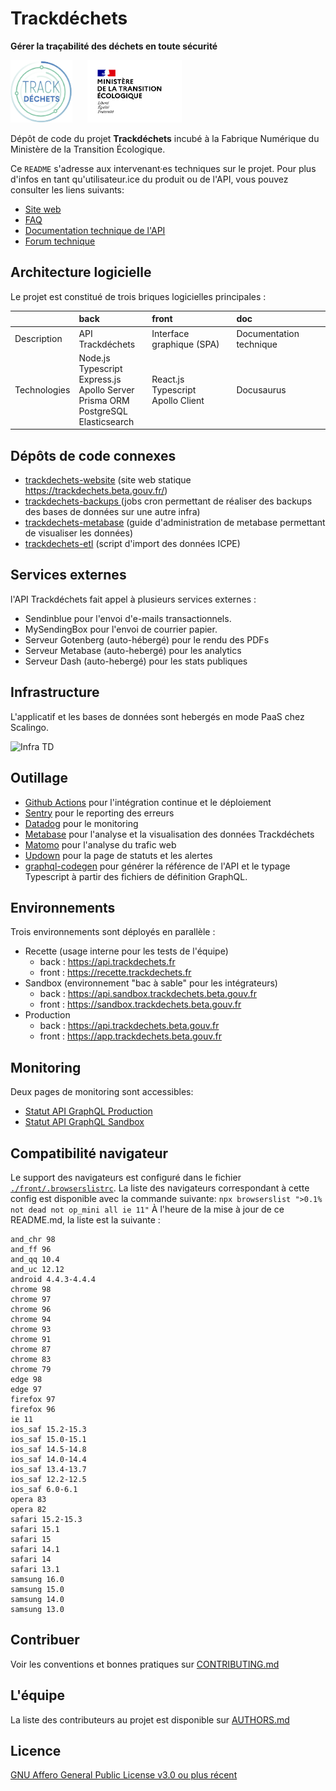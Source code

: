 # Trackdéchets

**Gérer la traçabilité des déchets en toute sécurité**

<img height="100px" style="margin-right: 20px" src="./front/public/trackdechets.png" alt="logo"></img>
<img height="100px" src="./front/public/marianne_mte.svg" alt="logo"></img>

Dépôt de code du projet **Trackdéchets** incubé à la Fabrique Numérique du Ministère de la Transition Écologique.

Ce `README` s'adresse aux intervenant·es techniques sur le projet. Pour plus d'infos en tant qu'utilisateur.ice du produit ou de l'API, vous pouvez consulter les liens suivants:

- [Site web](https://trackdechets.beta.gouv.fr)
- [FAQ](https://faq.trackdechets.fr/)
- [Documentation technique de l'API](https://developers.trackdechets.beta.gouv.fr)
- [Forum technique](https://forum.trackdechets.beta.gouv.fr)



## Architecture logicielle

Le projet est constitué de trois briques logicielles principales :

| | back  | front | doc |
|:---------------| :--------------- |:---------------| :-----|
| Description | API Trackdéchets | Interface graphique (SPA)| Documentation technique |
| Technologies | Node.js <br/> Typescript <br/> Express.js <br/> Apollo Server <br/> Prisma ORM <br/> PostgreSQL </br> Elasticsearch | React.js <br/> Typescript <br/> Apollo Client | Docusaurus |

## Dépôts de code connexes

- [trackdechets-website](https://github.com/MTES-MCT/trackdechets-website) (site web statique https://trackdechets.beta.gouv.fr/)
- [trackdechets-backups ](https://github.com/MTES-MCT/trackdechets-backups) (jobs cron permettant de réaliser des backups des bases de données sur une autre infra)
- [trackdechets-metabase](https://github.com/MTES-MCT/trackdechets-metabase) (guide d'administration de metabase permettant de visualiser les données)
- [trackdechets-etl](https://github.com/MTES-MCT/trackdechets-etl) (script d'import des données ICPE)

## Services externes

l'API Trackdéchets fait appel à plusieurs services externes :
- Sendinblue pour l'envoi d'e-mails transactionnels.
- MySendingBox pour l'envoi de courrier papier.
- Serveur Gotenberg (auto-hébergé) pour le rendu des PDFs
- Serveur Metabase (auto-hebergé) pour les analytics
- Serveur Dash (auto-hebergé) pour les stats publiques

## Infrastructure

L'applicatif et les bases de données sont hebergés en mode PaaS chez Scalingo.

![Infra TD](https://user-images.githubusercontent.com/2269165/154451580-e601abb4-40a2-41a6-9727-ff9b446a3594.png)


## Outillage

- [Github Actions](https://github.com/features/actions) pour l'intégration continue et le déploiement
- [Sentry](https://sentry.io) pour le reporting des erreurs
- [Datadog](https://www.datadoghq.eu) pour le monitoring
- [Metabase](https://www.metabase.com/) pour l'analyse et la visualisation des données Trackdéchets
- [Matomo](https://fr.matomo.org/) pour l'analyse du trafic web
- [Updown](https://updown.io/) pour la page de statuts et les alertes
- [graphql-codegen](https://graphql-code-generator.com/) pour générer la référence de l'API et le typage Typescript à partir des fichiers de définition GraphQL.


## Environnements

Trois environnements sont déployés en parallèle :
- Recette (usage interne pour les tests de l'équipe)
  - back : https://api.trackdechets.fr
  - front : https://recette.trackdechets.fr
- Sandbox (environnement "bac à sable" pour les intégrateurs)
  - back : https://api.sandbox.trackdechets.beta.gouv.fr
  - front : https://sandbox.trackdechets.beta.gouv.fr
- Production
  - back : https://api.trackdechets.beta.gouv.fr
  - front : https://app.trackdechets.beta.gouv.fr
## Monitoring

Deux pages de monitoring sont accessibles:
- [Statut API GraphQL Production](https://status.trackdechets.beta.gouv.fr)
- [Statut API GraphQL Sandbox](https://status.sandbox.trackdechets.beta.gouv.fr)

## Compatibilité navigateur

Le support des navigateurs est configuré dans le fichier [`./front/.browserslistrc`](./front/.browserslistrc). La liste des navigateurs correspondant à cette config est disponible avec la commande suivante: `npx browserslist ">0.1% not dead not op_mini all ie 11"`
À l'heure de la mise à jour de ce README.md, la liste est la suivante :

```
and_chr 98
and_ff 96
and_qq 10.4
and_uc 12.12
android 4.4.3-4.4.4
chrome 98
chrome 97
chrome 96
chrome 94
chrome 93
chrome 91
chrome 87
chrome 83
chrome 79
edge 98
edge 97
firefox 97
firefox 96
ie 11
ios_saf 15.2-15.3
ios_saf 15.0-15.1
ios_saf 14.5-14.8
ios_saf 14.0-14.4
ios_saf 13.4-13.7
ios_saf 12.2-12.5
ios_saf 6.0-6.1
opera 83
opera 82
safari 15.2-15.3
safari 15.1
safari 15
safari 14.1
safari 14
safari 13.1
samsung 16.0
samsung 15.0
samsung 14.0
samsung 13.0
```

## Contribuer

Voir les conventions et bonnes pratiques sur [CONTRIBUTING.md](./CONTRIBUTING.md)

## L'équipe

La liste des contributeurs au projet est disponible sur [AUTHORS.md](./AUTHORS.md)

## Licence

[GNU Affero General Public License v3.0 ou plus récent](https://spdx.org/licenses/AGPL-3.0-or-later.html)
